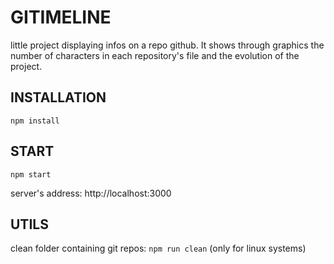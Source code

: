 # GITIMELINE #
little project displaying infos on a repo github. It shows through graphics the number of characters in each repository's file and the evolution of the project. 


## INSTALLATION ##
```npm install```


## START ##
```npm start```

server's address: http://localhost:3000


## UTILS ##
clean folder containing git repos: ```npm run clean``` (only for linux systems)
